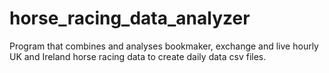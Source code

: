 # horse_racing_data_analyzer
Program that combines and analyses bookmaker, exchange and live hourly UK and Ireland horse racing data to create daily data csv files.
